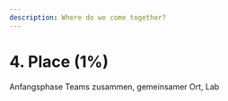 ```yaml
---
description: Where do we come together?
---
```


# 4. Place \(1%\)



Anfangsphase Teams zusammen, gemeinsamer Ort, Lab


